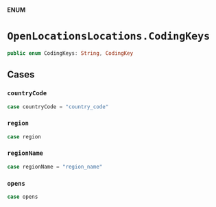 **ENUM**

# `OpenLocationsLocations.CodingKeys`

```swift
public enum CodingKeys: String, CodingKey
```

## Cases
### `countryCode`

```swift
case countryCode = "country_code"
```

### `region`

```swift
case region
```

### `regionName`

```swift
case regionName = "region_name"
```

### `opens`

```swift
case opens
```
